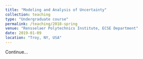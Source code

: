 ```yaml
---
title: "Modeling and Analysis of Uncertainty"
collection: teaching
type: "Undergraduate course"
permalink: /teaching/2018-spring
venue: "Rensselaer Polytechnics Institute, ECSE Department"
date: 2019-01-09
location: "Troy, NY, USA"
---
```


 
Continue...
